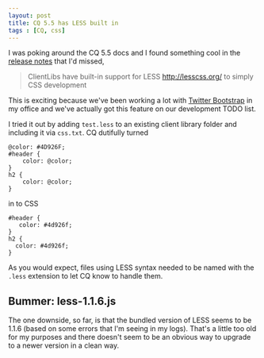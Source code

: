```yaml
---
layout: post
title: CQ 5.5 has LESS built in 
tags : [CQ, css]
---
```



I was poking around the CQ 5.5 docs and I found something cool in the [release notes](http://dev.day.com/docs/en/cq/current/release_notes/overview.html) that I'd missed, 

>ClientLibs have built-in support for LESS http://lesscss.org/ to simply CSS development
	
This is exciting because we've been working a lot with [Twitter Bootstrap](http://twitter.github.com/bootstrap/) in my office and we've actually got this feature on our development TODO list.  

I tried it out by adding ```test.less``` to an existing client library folder and including it via ```css.txt```.  CQ dutifully turned 

    @color: #4D926F;
    #header {			
        color: @color;		
    }					
    h2 {				
	    color: @color;		
	}					


in to CSS

    #header {
       color: #4d926f;
    }
    h2 {
      color: #4d926f;
    }

As you would expect, files using LESS syntax needed to be named with the ```.less``` extension to let CQ know to handle them.

## Bummer: less-1.1.6.js

The one downside, so far, is that the bundled version of LESS seems to be 1.1.6 (based on some errors that I'm seeing in my logs). That's a little too old for my purposes and there doesn't seem to be an obvious way to upgrade to a newer version in a clean way.


